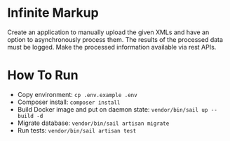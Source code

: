 # Infinite Markup

Create an application to manually upload the given XMLs and have an option
to asynchronously process them. The results of the processed data must be logged. Make the
processed information available via rest APIs.

# How To Run

- Copy environment:
    `cp .env.example .env`
- Composer install:
    `composer install`
- Build Docker image and put on daemon state:
    `vendor/bin/sail up --build -d`
- Migrate database:
    `vendor/bin/sail artisan migrate`
- Run tests:
    `vendor/bin/sail artisan test`
